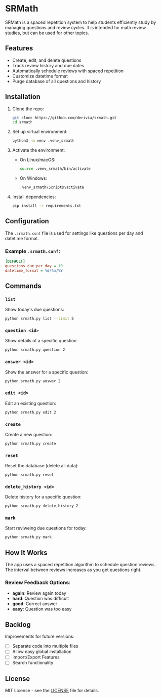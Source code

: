 # SRMath

SRMath is a spaced repetition system to help students efficiently study by
managing questions and review cycles.
It is intended for math review studies, but can be used for other topics.

## Features

- Create, edit, and delete questions
- Track review history and due dates
- Automatically schedule reviews with spaced repetition
- Customize datetime format
- Purge database of all questions and history

## Installation

1. Clone the repo:
    ```bash
    git clone https://github.com/derivia/srmath.git
    cd srmath
    ```

2. Set up virtual environment:
    ```bash
    python3 -m venv .venv_srmath
    ```

3. Activate the environment:
    - On Linux/macOS:
        ```bash
        source .venv_srmath/bin/activate
        ```
    - On Windows:
        ```bash
        .venv_srmath\Scripts\activate
        ```

4. Install dependencies:
    ```bash
    pip install -r requirements.txt
    ```

## Configuration

The `.srmath.conf` file is used for settings like questions per day and datetime
format.

### Example `.srmath.conf`:

```ini
[DEFAULT]
questions_due_per_day = 10
datetime_format = %d/%m/%Y
```

## Commands

### `list`
Show today's due questions:
```bash
python srmath.py list --limit 5
```

### `question <id>`
Show details of a specific question:
```bash
python srmath.py question 2
```

### `answer <id>`
Show the answer for a specific question:
```bash
python srmath.py answer 2
```

### `edit <id>`
Edit an existing question:
```bash
python srmath.py edit 2
```

### `create`
Create a new question:
```bash
python srmath.py create
```

### `reset`
Reset the database (delete all data):
```bash
python srmath.py reset
```

### `delete_history <id>`
Delete history for a specific question:
```bash
python srmath.py delete_history 2
```

### `mark`
Start reviweing due questions for today:
```bash
python srmath.py mark
```

## How It Works

The app uses a spaced repetition algorithm to schedule question reviews. The
interval between reviews increases as you get questions right.

### Review Feedback Options:

- **again**: Review again today
- **hard**: Question was difficult
- **good**: Correct answer
- **easy**: Question was too easy

## Backlog

Improvements for future versions:

- [ ] Separate code into multiple files
- [ ] Allow easy global installation
- [ ] Import/Export Features
- [ ] Search functionality

## License

MIT License - see the [LICENSE](LICENSE) file for details.
